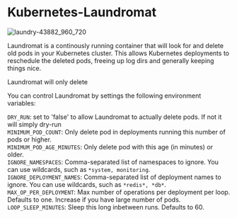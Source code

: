 # Kubernetes-Laundromat

![laundry-43882_960_720](https://user-images.githubusercontent.com/1747120/34543243-3fa1ff1e-f0e0-11e7-8135-7fbbee2a6d0d.png)

Laundromat is a continously running container that will look for and delete old pods in your Kubernetes cluster. This allows Kubernetes deployments to reschedule the deleted pods, freeing up log dirs and generally keeping things nice.

Laundromat will only delete 

You can control Laundromat by settings the following environment variables:

`DRY_RUN`: set to 'false' to allow Laundromat to actually delete pods. If not it will simply dry-run   
`MINIMUM_POD_COUNT`: Only delete pod in deployments running this number of pods or higher.    
`MINIMUM_POD_AGE_MINUTES`: Only delete pod with this age (in minutes) or older.   
`IGNORE_NAMESPACES`: Comma-separated list of namespaces to ignore. You can use wildcards, such as `*system, monitoring`.   
`IGNORE_DEPLOYMENT_NAMES`: Comma-separated list of deployment names to ignore. You can use wildcards, such as `*redis*, *db*`.   
`MAX_OP_PER_DEPLOYMENT`: Max number of operations per deployment per loop. Defaults to one. Increase if you have large number of pods.   
`LOOP_SLEEP_MINUTES`: Sleep this long inbetween runs. Defaults to 60.   